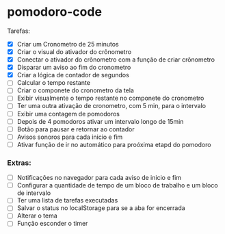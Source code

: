 # pomodoro-code

Tarefas:

- [x] Criar um Cronometro de 25 minutos
- [x] Criar o visual do ativador do crônometro
- [x] Conectar o ativador do crônometro com a função de criar crônometro
- [x]  Disparar um aviso ao fim do cronometro
- [x] Criar a lógica de contador de segundos
- [ ] Calcular o tempo restante
- [ ] Criar o componete do cronometro da tela
- [ ] Exibir visualmente o tempo restante no componete do cronometro
- [ ] Ter uma outra ativação de cronometro, com 5 min, para o intervalo
- [ ] Exibir uma contagem de pomodoros
- [ ] Depois de 4 pomodoros ativar um intervalo longo de 15min
- [ ] Botão para pausar e retornar ao contador
- [ ] Avisos sonoros para cada inicio e fim
- [ ] Ativar função de ir no automático para proóxima etapd do pomodoro 

### Extras:

- [ ] Notificações no navegador para cada aviso de inicio e fim
- [ ] Configurar a quantidade de tempo de um bloco de trabalho e um bloco de intervalo
- [ ] Ter uma lista de tarefas executadas
- [ ] Salvar o status no localStorage para se a aba for encerrada
- [ ] Alterar o tema
- [ ] Função esconder o timer
